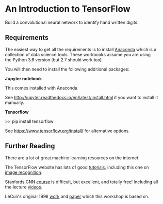 # An Introduction to TensorFlow

Build a convolutional neural network to identify hand written digits.

## Requirements

The easiest way to get all the requirements is to install [Anaconda](https://www.anaconda.com/downloads) which is a collection of data science tools.  These workbooks assume you are using the Python 3.6 version (but 2.7 should work too).

You will then need to install the following additional packages:

**Jupyter notebook**

This comes installed with Anaconda.  

See http://jupyter.readthedocs.io/en/latest/install.html if you want to install it manually.

**Tensorflow**

\>\> pip install tensorflow

See https://www.tensorflow.org/install/ for alternative options.

## Further Reading

There are a lot of great machine learning resources on the internet.

The TensorFlow website has lots of good [tutorials](https://www.tensorflow.org/tutorials/), including this one on [image recognition](https://www.tensorflow.org/tutorials/image_recognition).

Stanfords CNN [course](http://cs231n.stanford.edu/) is difficult, but excellent, and totally free!  Including all the lecture [videos](https://www.youtube.com/playlist?list=PL3FW7Lu3i5JvHM8ljYj-zLfQRF3EO8sYv).

LeCun's original 1998 [work](http://yann.lecun.com/exdb/lenet/) and [paper](http://yann.lecun.com/exdb/publis/pdf/lecun-01a.pdf) which this workshop is based on.
